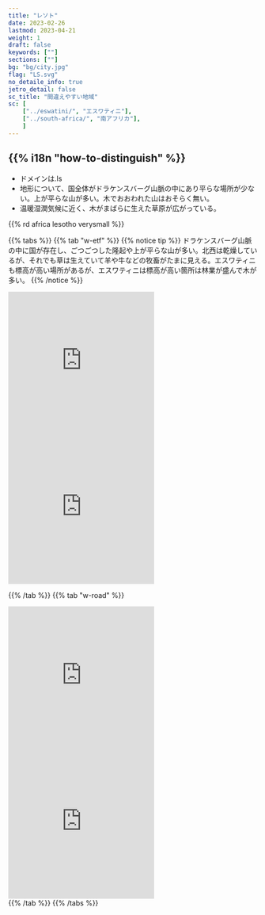 ```yaml
---
title: "レソト"
date: 2023-02-26
lastmod: 2023-04-21
weight: 1
draft: false
keywords: [""]
sections: [""]
bg: "bg/city.jpg"
flag: "LS.svg"
no_detaile_info: true
jetro_detail: false
sc_title: "間違えやすい地域"
sc: [
    ["../eswatini/", "エスワティニ"],
    ["../south-africa/", "南アフリカ"],
    ]
---
```


<div class="main-desciption country-description">
    <h2 class="section-title">{{% i18n "how-to-distinguish" %}}</h2>
    <ul class="rule-list">
        <li>ドメインは<span class="quiz">.ls</span></li>
        <li>地形について、国全体が<span class="quiz">ドラケンスバーグ山脈の中にあり平らな場所が少ない。上が平らな山が多い</span>。木でおおわれた山はおそらく無い。</li>
        <li>温暖湿潤気候に近く、木がまばらに生えた草原が広がっている。</li>
    </ul>
    {{% rd africa lesotho verysmall %}}
</div>

{{% tabs  %}}
{{% tab "w-etf" %}}
{{% notice tip %}}
<span class="quiz">ドラケンスバーグ山脈の中に国が存在し、ごつごつした隆起や上が平らな山が多い</span>。北西は乾燥しているが、それでも草は生えていて羊や牛などの牧畜がたまに見える。エスワティニも標高が高い場所があるが、エスワティニは標高が高い箇所は林業が盛んで木が多い。
{{% /notice %}}
<div class="googlemap-if">
<iframe src="https://www.google.com/maps/embed?pb=!4v1682390837371!6m8!1m7!1s1W89EC1PLtlTObFXq7zE2g!2m2!1d-29.42822490992072!2d27.8858412246169!3f180.80215623144815!4f7.155903004182491!5f0.7820865974627469" width="295" height="295" style="border:0;" allowfullscreen="" loading="lazy" referrerpolicy="no-referrer-when-downgrade"></iframe>
<iframe src="https://www.google.com/maps/embed?pb=!4v1682390713255!6m8!1m7!1sOBzT8IieUADlp3SFLPI0fw!2m2!1d-29.62631625839893!2d27.27334739470709!3f107.07002752967436!4f-16.56492662947666!5f2.5754457711345475" width="295" height="295" style="border:0;" allowfullscreen="" loading="lazy" referrerpolicy="no-referrer-when-downgrade"></iframe>
</div>

{{% /tab %}}
{{% tab "w-road" %}}
<div class="googlemap-if">
<iframe src="https://www.google.com/maps/embed?pb=!4v1679071286013!6m8!1m7!1svOlntoCNjqKh75WbhcWaTw!2m2!1d-29.31540480409747!2d27.48959154561095!3f96.10363228499693!4f-29.491597698979618!5f2.8252987156531377" width="295" height="295" style="border:0;" allowfullscreen="" loading="lazy" referrerpolicy="no-referrer-when-downgrade"></iframe>
<iframe src="https://www.google.com/maps/embed?pb=!4v1679071388618!6m8!1m7!1sSUXT5SjPaXUN3cbVshi8Yg!2m2!1d-29.31553200346037!2d27.49091116678589!3f91.92507026601447!4f0.1550730138376082!5f3.325193203789971" width="295" height="295" style="border:0;" allowfullscreen="" loading="lazy" referrerpolicy="no-referrer-when-downgrade"></iframe>
</div>
{{% /tab %}}
{{% /tabs %}}